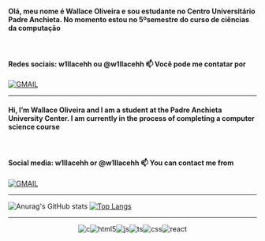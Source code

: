#### Olá, meu nome é Wallace Oliveira e sou estudante no Centro Universitário Padre Anchieta. No momento estou no 5ºsemestre do curso de ciências da computação

<br>

#### Redes sociais: w1llacehh ou @w1llacehh 📫 Você pode me contatar por

<!-- 
Site com as badges : https://dev.to/envoy_/150-badges-for-github-pnk 
-->
[![GMAIL](https://img.shields.io/badge/Gmail-D14836?style=for-the-badge&logo=gmail&logoColor=white)](mailto:w1llacehh@gmail.com)

------------------------------------------------------

#### Hi, I’m Wallace Oliveira and I am a student at the Padre Anchieta University Center. I am currently in the process of completing a computer science course

<br>

#### Social media: w1llacehh or @w1llacehh 📫 You can contact me from

[![GMAIL](https://img.shields.io/badge/Gmail-D14836?style=for-the-badge&logo=gmail&logoColor=white)](mailto:w1llacehh@gmail.com)

------------------------------------------------------

<!-- 
Site com o Github Stats e os temas :  https://github.com/anuraghazra/github-readme-stats 
-->

<div text-align="center">

![Anurag's GitHub stats](https://github-readme-stats.vercel.app/api?username=w1llacehh&show_icons=true&theme=tokyonight)
[![Top Langs](https://github-readme-stats.vercel.app/api/top-langs/?username=w1llacehh&show_languages&layout=compact&theme=tokyonight)](https://github.com/anuraghazra/github-readme-stats)


</div>

------------------------------------------------------

<div border="static" align="center">

 ![c](https://img.shields.io/badge/C-00599C?style=for-the-badge&logo=c&logoColor=white
)![html5](https://img.shields.io/badge/HTML5-E34F26?style=for-the-badge&logo=html5&logoColor=white)![js](https://img.shields.io/badge/JavaScript-F7DF1E?style=for-the-badge&logo=javascript&logoColor=black)![ts](https://img.shields.io/badge/TypeScript-007ACC?style=for-the-badge&logo=typescript&logoColor=white)![css](https://img.shields.io/badge/CSS-239120?&style=for-the-badge&logo=css3&logoColor=white)![react](https://img.shields.io/badge/React-20232A?style=for-the-badge&logo=react&logoColor=61DAFB)
</div>
